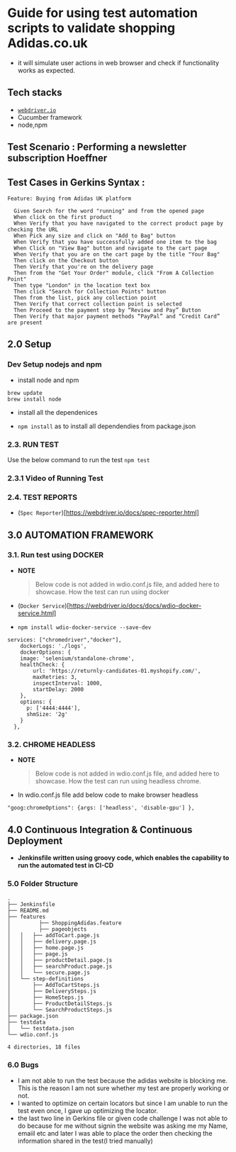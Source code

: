 # Guide for using test automation scripts to validate shopping Adidas.co.uk
- it will simulate user actions in web browser and check if functionality works as expected.


## Tech stacks
- [`webdriver.io`](https://webdriver.io/)
- Cucumber framework  
- node,npm


## Test Scenario : Performing a newsletter subscription Hoeffner
## Test Cases in Gerkins Syntax :
```
Feature: Buying from Adidas UK platform

  Given Search for the word "running" and from the opened page
  When click on the first product
  When Verify that you have navigated to the correct product page by checking the URL
  When Pick any size and click on "Add to Bag" button
  When Verify that you have successfully added one item to the bag
  When Click on "View Bag" button and navigate to the cart page
  When Verify that you are on the cart page by the title "Your Bag"
  Then click on the Checkout button
  Then Verify that you're on the delivery page
  Then from the "Get Your Order" module, click "From A Collection Point"
  Then type "London" in the location text box
  Then click "Search for Collection Points" button
  Then from the list, pick any collection point
  Then Verify that correct collection point is selected
  Then Proceed to the payment step by “Review and Pay” Button
  Then Verify that major payment methods “PayPal” and “Credit Card” are present
```




## 2.0 Setup
### Dev Setup nodejs and npm
* install node and npm
```
brew update
brew install node
```
* install all the dependenices
-  ```npm install``` as to install all dependendies from package.json

### 2.3. RUN TEST
Use the below command to run the test
```npm test```

### 2.3.1 Video of Running Test


### 2.4. TEST REPORTS
- (`Spec Reporter`)[https://webdriver.io/docs/spec-reporter.html]




## 3.0 AUTOMATION FRAMEWORK

### 3.1.  Run test using DOCKER
- **NOTE**
  >Below code is not added in wdio.conf.js file, and added here to showcase. How the test can run using docker
 
 
- (`Docker Service`)[https://webdriver.io/docs/docs/wdio-docker-service.html]
- ```npm install wdio-docker-service --save-dev```
```
services: ["chromedriver","docker"],
	dockerLogs: './logs',
  	dockerOptions: { 
    image: 'selenium/standalone-chrome',
    healthCheck: {
		url: 'https://returnly-candidates-01.myshopify.com/',
		maxRetries: 3,
		inspectInterval: 1000,
		startDelay: 2000
	},
    options: { 
      p: ['4444:4444'],
      shmSize: '2g'
    }    
  },
  ```

### 3.2.  CHROME HEADLESS
- **NOTE**
  >Below code is not added in wdio.conf.js file, and added here to showcase. How the test can run using headless chrome.
 
 
- In wdio.conf.js file add below code to make browser headless
```
"goog:chromeOptions": {args: ['headless', 'disable-gpu'] },
```




## 4.0 Continuous Integration & Continuous Deployment
- **Jenkinsfile written using groovy code, which enables the capability to run the automated test in CI-CD**




### 5.0 Folder Structure
```
.
├── Jenkinsfile
├── README.md
├── features
│         ├── ShoppingAdidas.feature
│         ├── pageobjects
│   │   ├── addToCart.page.js
│   │   ├── delivery.page.js
│   │   ├── home.page.js
│   │   ├── page.js
│   │   ├── productDetail.page.js
│   │   ├── searchProduct.page.js
│   │   └── secure.page.js
│   └── step-definitions
│       ├── AddToCartSteps.js
│       ├── DeliverySteps.js
│       ├── HomeSteps.js
│       ├── ProductDetailSteps.js
│       └── SearchProductSteps.js
├── package.json
├── testdata
│   └── testdata.json
└── wdio.conf.js

4 directories, 18 files

```


### 6.0 Bugs
- I am not able to run the test because the adidas website is blocking me. This is the reason I am not sure whether my test are properly working or not.
- I wanted to optimize on certain locators but since I am unable to run the test even once, I gave up optimizing the locator.
- the last two line in Gerkins file or given code challenge I was not able to do because for me without signin the website was asking me my Name, emaiil etc and later I was able to place the order then checking the information shared in the  test(I tried manually)
